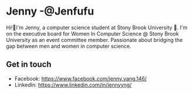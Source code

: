 # Jenny -@Jenfufu 

Hi!👋I'm Jenny, a computer science student at Stony Brook University 📖. I'm on the executive board for Women In Computer Science @ Stony Brook University as an event committee member.
Passionate about bridging the gap between men and women in computer science.

## Get in touch
- Facebook: https://www.facebook.com/jenny.yang.146/  
- LinkedIn: https://www.linkedin.com/in/jennyyng/

<!--
**Jenfufu/Jenfufu** is a ✨ _special_ ✨ repository because its `README.md` (this file) appears on your GitHub profile.

Here are some ideas to get you started:

- 🔭 I’m currently working on ...
- 🌱 I’m currently learning ...
- 👯 I’m looking to collaborate on ...
- 🤔 I’m looking for help with ...
- 💬 Ask me about ...
- 📫 How to reach me: ...
- 😄 Pronouns: ...
- ⚡ Fun fact: ...
-->

